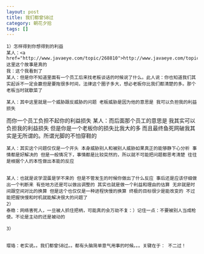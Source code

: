 ```yaml
---
layout: post
title: 我们都曾SB过
category: 朝花夕拾
tags: []
---
```


	1）怎样得到你想得到的利益 
	某人：<a href="http://www.javaeye.com/topic/268810">http://www.javaeye.com/topic/268810</a> 这里这个故事是真的
	我：这个我看到了
	某人：但是你不知道里面有一个员工后来找老板谈话的时候说了什么。此人说：你也知道我们其实起诉不一定会赢但是要拖很多时间，法律这个圈子多大，想必老板你比我们都清楚的多。那个老板当时就歇菜了

	某人：其中这里就是一个威胁跟反威胁的问题 老板威胁是因为他的意思是 我可以负担我的利益损失
而你一个员工负担不起你的利益损失
	某人：而后面那个员工的意思是 我其实可以负担我的利益损失 但是你是一个老板你的损失比我大的多 而且最终鱼死网破我其实是无所谓的。所谓光脚的不怕穿鞋的


	某人：其实这个问题仅仅是一个开头 本身威胁别人和被别人威胁如果真正的能够静下心分析 事情都是好解决的 但是一般情况下，事情都是比较突然的，所以就不可能把问题都思考清楚 往往是根据个人的本性做出本能的反应


	某人：也就是说学混蛋是学不来的 但是不管发生的时候你做出了什么反应 事后还是应该仔细做出一个判断来 有些地方还是可以做出调整的 其实也就是做一个利益和理由的估算 无非就是时间跟空间对比的换算 但是这个也仅仅是一种进程快慢的换算 终极的目标很少是能改变的 不过能把握快慢和时机就能解决很大的问题了
	2）
	泰稳：网络害死人，一旦被人抓住把柄，可能真的会万劫不复：）记住一点：不要被别人当成枪使。不论是主动的还是被动的

	3）


	璎珞：老实说。。我们都曾SB过。。都有头脑简单意气用事的时候。。。关键在于： 不二过！
